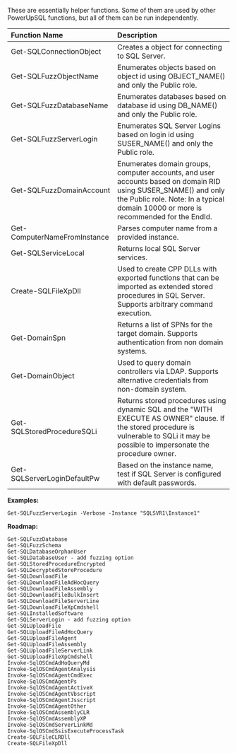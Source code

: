These are essentially helper functions.  Some of them are used by other PowerUpSQL functions, but all of them can be run independently.

|Function Name                 |Description |
|:-----------------------------|:-----------|
|Get-SQLConnectionObject | Creates a object for connecting to SQL Server.|
|Get-SQLFuzzObjectName | Enumerates objects based on object id using OBJECT_NAME() and only the Public role.|	
|Get-SQLFuzzDatabaseName | Enumerates databases based on database id using DB_NAME() and only the Public role.|
|Get-SQLFuzzServerLogin | Enumerates SQL Server Logins based on login id using SUSER_NAME() and only the Public role.|
|Get-SQLFuzzDomainAccount | Enumerates domain groups, computer accounts, and user accounts based on domain RID using SUSER_SNAME() and only the Public role.  Note: In a typical domain 10000 or more is recommended for the EndId.|
|Get-ComputerNameFromInstance | Parses computer name from a provided instance.|
|Get-SQLServiceLocal | Returns local SQL Server services.|
|Create-SQLFileXpDll | Used to create CPP DLLs with exported functions that can be imported as extended stored procedures in SQL Server. Supports arbitrary command execution.|
|Get-DomainSpn | Returns a list of SPNs for the target domain. Supports authentication from non domain systems.|
|Get-DomainObject | Used to query domain controllers via LDAP.  Supports alternative credentials from non-domain system.|
|Get-SQLStoredProcedureSQLi|Returns stored procedures using dynamic SQL and the "WITH EXECUTE AS OWNER" clause. If the stored procedure is vulnerable to SQLi it may be possible to impersonate the procedure owner.
|Get-SQLServerLoginDefaultPw|Based on the instance name, test if SQL Server is configured with default passwords.

**Examples:** 

	Get-SQLFuzzServerLogin -Verbose -Instance "SQLSVR1\Instance1"

**Roadmap:**

	Get-SQLFuzzDatabase
	Get-SQLFuzzSchema
	Get-SQLDatabaseOrphanUser             		
	Get-SQLDatabaseUser - add fuzzing option
	Get-SQLStoredProcedureEncrypted		
	Get-SQLDecryptedStoreProcedure            	
	Get-SQLDownloadFile				
	Get-SQLDownloadFileAdHocQuery			
	Get-SQLDownloadFileAssembly             	
	Get-SQLDownloadFileBulkInsert			
	Get-SQLDownloadFileServerLine			
	Get-SQLDownloadFileXpCmdshell			
	Get-SQLInstalledSoftware			
	Get-SQLServerLogin - add fuzzing option		
	Get-SQLUploadFile				
	Get-SQLUploadFileAdHocQuery             	
	Get-SQLUploadFileAgent				
	Get-SQLUploadFileAssembly             		
	Get-SQLUploadFileServerLink             	
	Get-SQLUploadFileXpCmdshell             	
	Invoke-SqlOSCmdAdHoQueryMd			            	
	Invoke-SqlOSCmdAgentAnalysis			
	Invoke-SqlOSCmdAgentCmdExec			
	Invoke-SqlOSCmdAgentPs		
	Invoke-SqlOSCmdAgentActiveX	
	Invoke-SqlOSCmdAgentVbscript			
	Invoke-SqlOSCmdAgentJsscript
	Invoke-SqlOSCmdAgentOther
	Invoke-SqlOSCmdAssemblyCLR
	Invoke-SqlOSCmdAssemblyXP             		
	Invoke-SqlOSCmdServerLinkMd			
	Invoke-SqlOSCmdSsisExecuteProcessTask
	Create-SQLFileCLRDll
	Create-SQLFileXpDll